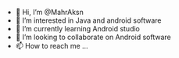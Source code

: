 - 👋 Hi, I’m @MahrAksn
- 👀 I’m interested in Java and android software
- 🌱 I’m currently learning Android studio
- 💞️ I’m looking to collaborate on  Android  software
- 📫 How to reach me ...

<!---
MahrAksn/MahrAksn is a ✨ special ✨ repository because its `README.md` (this file) appears on your GitHub profile.
You can click the Preview link to take a look at your changes.
--->
